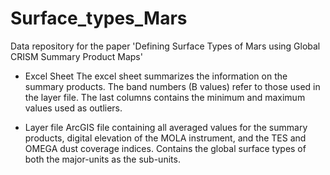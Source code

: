 # Surface_types_Mars
Data repository for the paper 'Defining Surface Types of Mars using Global CRISM Summary Product Maps'

- Excel Sheet
The excel sheet summarizes the information on the summary products. The band numbers (B values) refer to those used in the layer file. 
The last columns contains the minimum and maximum values used as outliers. 

- Layer file
ArcGIS file containing all averaged values for the summary products, digital elevation of the MOLA instrument, and the TES 
and OMEGA dust coverage indices. 
Contains the global surface types of both the major-units as the sub-units. 
